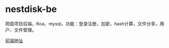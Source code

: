 # nestdisk-be
网盘项目后端，Koa、mysql，功能：登录注册，加密，hash计算，文件分享，用户、文件管理。

[前端地址](https://github.com/xlzy520/nestdisk)
